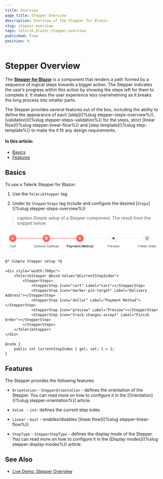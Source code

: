 ```yaml
---
title: Overview
page_title: Stepper Overview
description: Overview of the Stepper for Blazor.
slug: stepper-overview
tags: telerik,blazor,stepper,overview
published: True
position: 0
---
```



# Stepper Overview

The <a href ="https://www.telerik.com/blazor-ui/stepper"><strong>Stepper for Blazor</strong></a> is a component that renders a path formed by a sequence of logical steps towards a bigger action. The Stepper indicates the user’s progress within this action by showing the steps left for them to complete it. It makes the user experience less overwhelming as it breaks the long process into smaller parts.

The Stepper provides several features out of the box, including the ability to define the appearance of each [step]({%slug stepper-steps-overview%}), [validation]({%slug stepper-steps-validation%}) for the steps, strict [linear flow]({%slug stepper-linear-flow%}) and [step template]({%slug step-template%}) to make the it fit any design requirements.


#### In this article:
   * [Basics](#basics)
   * [Features](#features)

## Basics

To use a Telerik Stepper for Blazor:

1. Use the `TelerikStepper` tag

1. Under its `StepperSteps` tag include and configure the desired [`Steps`]({%slug  stepper-steps-overview%})


>caption Simple setup of a Stepper component. The result from the snippet below.

![Simple Stepper](images/stepper-overview-example.png)

````CSHTML
@* Simple Stepper setup *@

<div style="width:700px">
    <TelerikStepper @bind-Value="@CurrentStepIndex">
        <StepperSteps>
            <StepperStep Icon="cart" Label="Cart"></StepperStep>
            <StepperStep Icon="marker-pin-target" Label="Delivery Address"></StepperStep>
            <StepperStep Icon="dollar" Label="Payment Method"></StepperStep>
            <StepperStep Icon="preview" Label="Preview"></StepperStep>
            <StepperStep Icon="track-changes-accept" Label="Finish Order"></StepperStep>
        </StepperSteps>
    </TelerikStepper>
</div>

@code {
    public int CurrentStepIndex { get; set; } = 2;
}
````

## Features

The Stepper provides the following features:

* `Orientation` - `StepperOrientation` - defines the orientation of the Stepper. You can read more on how to configure it in the [Orientation]({%slug stepper-orientation%}) article.

* `Value ` - `int`- defines the current step index.

* `Linear` - `bool` - enables/disables [linear flow]({%slug stepper-linear-flow%}).

* `StepType` - `StepperStepType` - defines the display mode of the Stepper. You can read more on how to configure it in the [Display modes]({%slug stepper-display-modes%}) article.

## See Also

  * [Live Demo: Stepper Overview](https://demos.telerik.com/blazor-ui/stepper/overview)